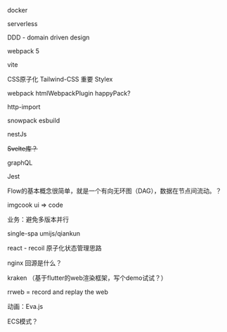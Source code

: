 docker

serverless

DDD - domain driven design

webpack 5

vite

CSS原子化
Tailwind-CSS 重要
Stylex 

webpack
htmlWebpackPlugin
happyPack?

http-import

snowpack
esbuild

nestJs

~~Svelte库？~~

graphQL

Jest

Flow的基本概念很简单，就是一个有向无环图（DAG），数据在节点间流动。？

imgcook ui => code


业务：避免多版本并行

single-spa
umijs/qiankun

react - recoil 原子化状态管理思路

nginx 回源是什么？

kraken （基于flutter的web渲染框架，写个demo试试？）

rrweb = record and replay the web

动画：Eva.js

ECS模式？
